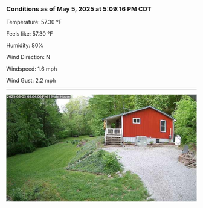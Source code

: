 ### Conditions as of May 5, 2025 at 5:09:16 PM CDT 

Temperature: 57.30 &deg;F

Feels like: 57.30 &deg;F

Humidity: 80%

Wind Direction: N

Windspeed: 1.6 mph

Wind Gust: 2.2 mph

---

<img src="./images/latest.jpeg"/>


